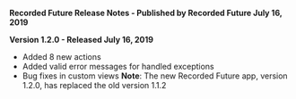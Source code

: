 **Recorded Future Release Notes - Published by Recorded Future July 16, 2019**

**Version 1.2.0 - Released July 16, 2019**

- Added 8 new actions
- Added valid error messages for handled exceptions
- Bug fixes in custom views
  **Note**: The new Recorded Future app, version 1.2.0, has replaced the old version 1.1.2
